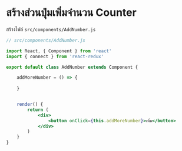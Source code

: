 
# สร้างส่วนปุ่มเพิ่มจำนวน Counter

สร้างไฟล์ `src/components/AddNumber.js`

```jsx
// src/components/AddNumber.js

import React, { Component } from 'react'
import { connect } from 'react-redux'

export default class AddNumber extends Component {

    addMoreNumber = () => {
       
    }


    render() {
        return (
            <div>
                <button onClick={this.addMoreNumber}>เพิ่ม</button>
            </div>
        )
    }
}

```